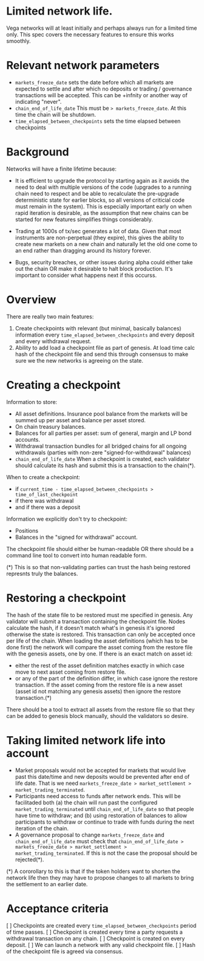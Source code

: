 # Limited network life.

Vega networks will at least initially and perhaps always run for a limited time only. 
This spec covers the necessary features to ensure this works smoothly.

# Relevant network parameters
- `markets_freeze_date` sets the date before which all markets are expected to settle and after which no deposits or trading / governance transactions will be accepted. This can be +infnity or another way of indicating "never". 
- `chain_end_of_life_date` This must be `> markets_freeze_date`. At this time the chain will be shutdown.  
- `time_elapsed_between_checkpoints` sets the time elapsed between checkpoints


# Background

Networks will have a finite lifetime because:

- It is efficient to upgrade the protocol by starting again as it avoids the need to deal with multiple versions of the code (upgrades to a running chain need to respect and be able to recalculate the pre-upgrade deterministic state for earlier blocks, so all versions of criticial code must remain in the system). 
This is especially important early on when rapid iteration is desirable, as the assumption that new chains can be started for new features simplifies things considerably.

- Trading at 1000s of tx/sec generates a lot of data. Given that most instruments are non-perpetual (they expire), this gives the ability to create new markets on a new chain and naturally let the old one come to an end rather than dragging around its history forever.

- Bugs, security breaches, or other issues during alpha could either take out the chain OR make it desirable to halt block production. It's important to consider what happens next if this occurss.

# Overview
There are really two main features:
1. Create checkpoints with relevant (but minimal, basically balances) information every `time_elapsed_between_checkpoints` and every deposit and every withdrawal request.
1. Ability to add load a checkpoint file as part of genesis. At load time calc hash of the checkpoint file and send this through consensus to make sure we the new networks is agreeing on the state.  


# Creating a checkpoint
Information to store:
- All asset definitions. Insurance pool balance from the markets will be summed up per asset and balance per asset stored. 
- On chain treasury balances.
- Balances for all parties per asset: sum of general, margin and LP bond accounts. 
- Withdrawal transaction bundles for all bridged chains for all ongoing withdrawals (parties with non-zere "signed-for-withdrawal" balances)
- `chain_end_of_life_date`
When a checkpoint is created, each validator should calculate its hash and submit this is a transaction to the chain(*). 

When to create a checkpoint:
- if `current_time - time_elapsed_between_checkpoints > time_of_last_checkpoint`
- if there was withdrawal 
- and if there was a deposit

Information we explicitly don't try to checkpoint:
- Positions
- Balances in the "signed for withdrawal" account. 




The checkpoint file should either be human-readable OR there should be a command line tool to convert into human readable form. 

(*) This is so that non-validating parties can trust the hash being restored represnts truly the balances. 

# Restoring a checkpoint
The hash of the state file to be restored must me specified in genesis. 
Any validator will submit a transaction containing the checkpoint file. Nodes calculate the hash, if it doesn't match what's in genesis it's ignored otherwise the state is restored. This transaction can only be accepted once per life of the chain. 
When loading the asset definitions (which has to be done first) the network will compare the asset coming from the restore file with the genesis assets, one by one. 
If there is an exact match on asset id:
- either the rest of the asset definition matches exactly in which case move to next asset coming from restore file. 
- or any of the part of the definition differ, in which case ignore the restore transaction. 
If the asset coming from the restore file is a new asset (asset id not matching any genesis assets) then ignore the restore transaction.(*) 

There should be a tool to extract all assets from the restore file so that they can be added to genesis block manually, should the validators so desire.

# Taking limited network life into account 
- Market proposals would not be accepted for markets that would live past this date/time and new deposits would be prevented after end of life date.
That is we need `markets_freeze_date > market_settlement > market_trading_terminated`. 
- Participants need access to funds after network ends. This will be facilitaded both (a) the chain will run past the configured `market_trading_terminated` until `chain_end_of_life_date` so that people have time to withdraw; and (b) using restoration of balances to allow participants to withdraw or continue to trade with funds during the next iteration of the chain.
- A governance proposal to change `markets_freeze_date` and `chain_end_of_life_date` must check that `chain_end_of_life_date > markets_freeze_date > market_settlement > market_trading_terminated`. If this is not the case the proposal should be rejected(*).

(*) A cororollary to this is that if the token holders want to shorten the network life then they may have to propose changes to all markets to bring the settlement to an earlier date. 

# Acceptance criteria

[ ] Checkpoints are created every `time_elapsed_between_checkpoints` period of time passes. 
[ ] Checkpoint is created every time a party requests a withdrawal transaction on any chain.
[ ] Checkpoint is created on every deposit.
[ ] We can launch a network with any valid checkpoint file. 
[ ] Hash of the checkpoint file is agreed via consensus.